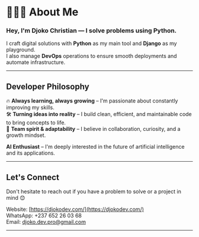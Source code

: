 # 👨🏾‍💻 About Me

### Hey, I'm Djoko Christian — I solve problems using Python.

I craft digital solutions with **Python** as my main tool and **Django** as my playground.  
I also manage **DevOps** operations to ensure smooth deployments and automate infrastructure.

---

## Developer Philosophy

🔥 **Always learning, always growing** – I'm passionate about constantly improving my skills.  
🛠️ **Turning ideas into reality** – I build clean, efficient, and maintainable code to bring concepts to life.  
🤝 **Team spirit & adaptability** – I believe in collaboration, curiosity, and a growth mindset.  

**AI Enthusiast** – I'm deeply interested in the future of artificial intelligence and its applications.

---

## Let's Connect

Don't hesitate to reach out if you have a problem to solve or a project in mind 😊

Website: [https://djokodev.com/](https://djokodev.com/)  
WhatsApp: +237 652 26 03 68  
Email: djoko.dev.pro@gmail.com

---

<!-- Proudly created with GPRM ( https://gprm.itsvg.in ) -->
